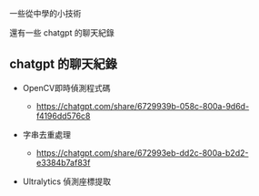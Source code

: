 一些從中學的小技術

還有一些 chatgpt 的聊天紀錄

## chatgpt 的聊天紀錄

- OpenCV即時偵測程式碼
  - https://chatgpt.com/share/6729939b-058c-800a-9d6d-f4196dd576c8

- 字串去重處理
  - https://chatgpt.com/share/672993eb-dd2c-800a-b2d2-e3384b7af83f

- Ultralytics 偵測座標提取
